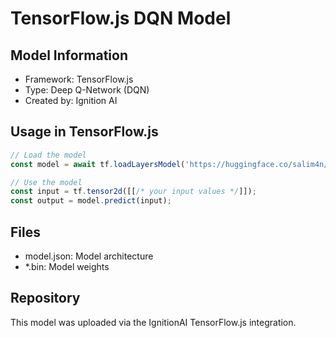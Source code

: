 # TensorFlow.js DQN Model
    
## Model Information
- Framework: TensorFlow.js
- Type: Deep Q-Network (DQN)
- Created by: Ignition AI

## Usage in TensorFlow.js
```javascript
// Load the model
const model = await tf.loadLayersModel('https://huggingface.co/salim4n/tfjs-dqn-2025-04-13-1744558596787/resolve/main/model.json');

// Use the model
const input = tf.tensor2d([[/* your input values */]]);
const output = model.predict(input);
```

## Files
- model.json: Model architecture
- *.bin: Model weights

## Repository
This model was uploaded via the IgnitionAI TensorFlow.js integration.
